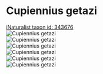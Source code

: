 
Cupiennius getazi
=================
  
[iNaturalist taxon id: 343676](https://www.inaturalist.org/taxa/343676)  
![Cupiennius getazi](https://inaturalist-open-data.s3.amazonaws.com/photos/5977685/medium.jpeg)  
![Cupiennius getazi](https://inaturalist-open-data.s3.amazonaws.com/photos/5977686/medium.jpeg)  
![Cupiennius getazi](https://inaturalist-open-data.s3.amazonaws.com/photos/5977702/medium.jpeg)  
![Cupiennius getazi](https://inaturalist-open-data.s3.amazonaws.com/photos/5977703/medium.jpeg)  
![Cupiennius getazi](https://inaturalist-open-data.s3.amazonaws.com/photos/5977704/medium.jpeg)  
![Cupiennius getazi](https://inaturalist-open-data.s3.amazonaws.com/photos/5977705/medium.jpeg)